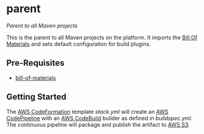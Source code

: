 # parent
_Parent to all Maven projects_

This is the parent to all Maven projects on the platform. It imports the [Bill Of Materials](https://github.com/varunmc/bill-of-materials) and sets default configuration for build plugins.

## Pre-Requisites
* [bill-of-materials](https://github.com/varunmc/bill-of-materials)

## Getting Started
The [AWS CodeFormation](https://console.aws.amazon.com/cloudformation/home?region=us-east-1#/stack/detail?stackId=arn:aws:cloudformation:us-east-1:497513737772:stack%2FParent%2F63ea9940-92e3-11e7-892d-50d501eb4c17) template _stack.yml_ will create an [AWS CodePipeline](https://console.aws.amazon.com/codepipeline/home?region=us-east-1#/view/Parent) with an [AWS CodeBuild](https://console.aws.amazon.com/codebuild/home?region=us-east-1#/projects/Parent/view) builder as defined in _buildspec.yml_. The continuous pipeline will package and publish the artifact to [AWS S3](https://s3.console.aws.amazon.com/s3/buckets/maven.varun.mc/mc/varun/parent/?region=us-east-1&tab=overview).
